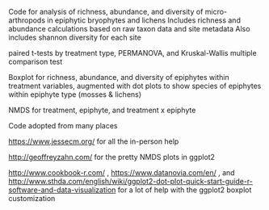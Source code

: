 Code for analysis of richness, abundance, and diversity of micro-arthropods in epiphytic bryophytes and lichens 
Includes richness and abundance calculations based on raw taxon data and site metadata
Also includes shannon diversity for each site 

paired t-tests by treatment type, PERMANOVA, and Kruskal-Wallis multiple comparison test 

Boxplot for richness, abundance, and diversity of epiphytes within treatment variables, augmented with dot plots to show species of epiphytes within epiphyte type (mosses & lichens)

NMDS for treatment, epiphyte, and treatment x epiphyte 
 
 
 Code adopted from many places
 
 https://www.jessecm.org/ for all the in-person help 
 
 http://geoffreyzahn.com/ for the pretty NMDS plots in ggplot2
 
 http://www.cookbook-r.com/ , https://www.datanovia.com/en/ , and http://www.sthda.com/english/wiki/ggplot2-dot-plot-quick-start-guide-r-software-and-data-visualization for a lot of help with the ggplot2 boxplot customization 
 
